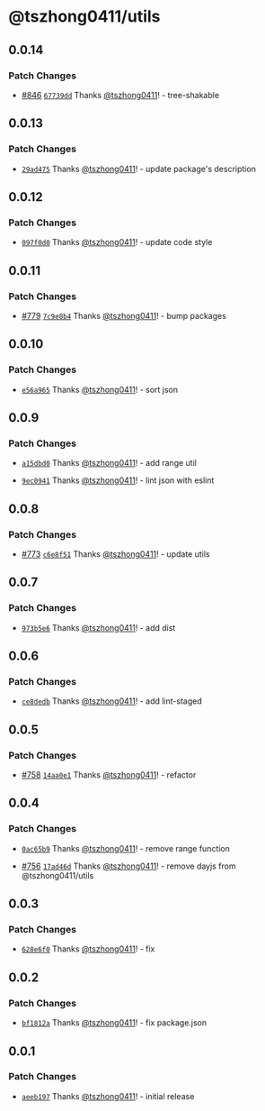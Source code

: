 # @tszhong0411/utils

## 0.0.14

### Patch Changes

- [#846](https://github.com/tszhong0411/honghong.me/pull/846) [`67739dd`](https://github.com/tszhong0411/honghong.me/commit/67739dd261ee2eaa41d0b4a7e9ac303b558b1ff6) Thanks [@tszhong0411](https://github.com/tszhong0411)! - tree-shakable

## 0.0.13

### Patch Changes

- [`29ad475`](https://github.com/tszhong0411/honghong.me/commit/29ad475624c051cc9414c2ee97cee5163e002a96) Thanks [@tszhong0411](https://github.com/tszhong0411)! - update package's description

## 0.0.12

### Patch Changes

- [`097f0d0`](https://github.com/tszhong0411/honghong.me/commit/097f0d0d4463ddf5cec7d24ea0dfb632200535fc) Thanks [@tszhong0411](https://github.com/tszhong0411)! - update code style

## 0.0.11

### Patch Changes

- [#779](https://github.com/tszhong0411/honghong.me/pull/779) [`7c9e8b4`](https://github.com/tszhong0411/honghong.me/commit/7c9e8b45bebe41b3c45792959b736c71d1ab3f78) Thanks [@tszhong0411](https://github.com/tszhong0411)! - bump packages

## 0.0.10

### Patch Changes

- [`e56a965`](https://github.com/tszhong0411/honghong.me/commit/e56a96595ccc1d702377c74d3329d77f247c22ca) Thanks [@tszhong0411](https://github.com/tszhong0411)! - sort json

## 0.0.9

### Patch Changes

- [`a15dbd0`](https://github.com/tszhong0411/honghong.me/commit/a15dbd08f6edf5c30fd4b9832b0fc695c06c213e) Thanks [@tszhong0411](https://github.com/tszhong0411)! - add range util

- [`9ec0941`](https://github.com/tszhong0411/honghong.me/commit/9ec0941334638c7a6d2d57c1977665c8f6b4b239) Thanks [@tszhong0411](https://github.com/tszhong0411)! - lint json with eslint

## 0.0.8

### Patch Changes

- [#773](https://github.com/tszhong0411/honghong.me/pull/773) [`c6e8f51`](https://github.com/tszhong0411/honghong.me/commit/c6e8f5128f07eb16e30178a3996ec150f871cdd9) Thanks [@tszhong0411](https://github.com/tszhong0411)! - update utils

## 0.0.7

### Patch Changes

- [`973b5e6`](https://github.com/tszhong0411/honghong.me/commit/973b5e60c9b4459d883802d72768c7e5be8c99f4) Thanks [@tszhong0411](https://github.com/tszhong0411)! - add dist

## 0.0.6

### Patch Changes

- [`ce8dedb`](https://github.com/tszhong0411/honghong.me/commit/ce8dedbedae131d0f5e81bece692947d8a7140ca) Thanks [@tszhong0411](https://github.com/tszhong0411)! - add lint-staged

## 0.0.5

### Patch Changes

- [#758](https://github.com/tszhong0411/honghong.me/pull/758) [`14aa0e1`](https://github.com/tszhong0411/honghong.me/commit/14aa0e1c4b6000576b3fb5e1e97d975ecf28efe1) Thanks [@tszhong0411](https://github.com/tszhong0411)! - refactor

## 0.0.4

### Patch Changes

- [`0ac65b9`](https://github.com/tszhong0411/honghong.me/commit/0ac65b9fe08356ca093c6f72874f4fc49d2eb0bc) Thanks [@tszhong0411](https://github.com/tszhong0411)! - remove range function

- [#756](https://github.com/tszhong0411/honghong.me/pull/756) [`17ad46d`](https://github.com/tszhong0411/honghong.me/commit/17ad46dbfe5afa85872478d6099273da7fd90b62) Thanks [@tszhong0411](https://github.com/tszhong0411)! - remove dayjs from @tszhong0411/utils

## 0.0.3

### Patch Changes

- [`628e6f0`](https://github.com/tszhong0411/honghong.me/commit/628e6f01396466bf23ad24b0b7fd21026b1f7809) Thanks [@tszhong0411](https://github.com/tszhong0411)! - fix

## 0.0.2

### Patch Changes

- [`bf1812a`](https://github.com/tszhong0411/honghong.me/commit/bf1812ad8efcd510ce04ca981e08464dabefbcf1) Thanks [@tszhong0411](https://github.com/tszhong0411)! - fix package.json

## 0.0.1

### Patch Changes

- [`aeeb197`](https://github.com/tszhong0411/honghong.me/commit/aeeb197726cbf1ca0699b1bb615167db5d1bd699) Thanks [@tszhong0411](https://github.com/tszhong0411)! - initial release
